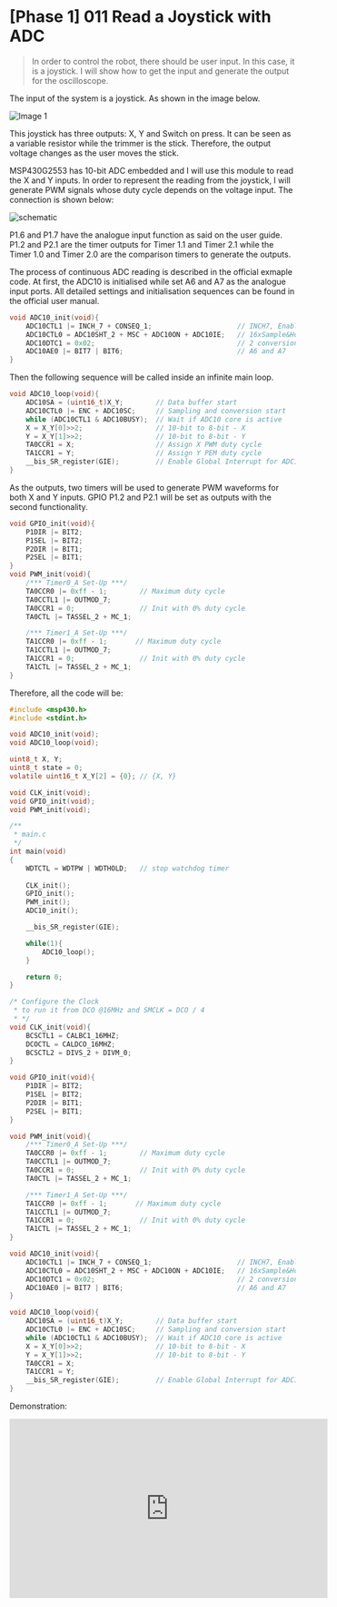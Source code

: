 # [Phase 1] 011 Read a Joystick with ADC

> In order to control the robot, there should be user input. In this case, it is a joystick. I will show how to get the input and generate the output for the oscilloscope.

The input of the system is a joystick. As shown in the image below.

![Image 1][1]

This joystick has three outputs: X, Y and Switch on press. It can be seen as a variable resistor while the trimmer is the stick. Therefore, the output voltage changes as the user moves the stick.

MSP430G2553 has 10-bit ADC embedded and I will use this module to read the X and Y inputs. In order to represent the reading from the joystick, I will generate PWM signals whose duty cycle depends on the voltage input. The connection is shown below:

![schematic][2]

P1.6 and P1.7 have the analogue input function as said on the user guide. P1.2 and P2.1 are the timer outputs for Timer 1.1 and Timer 2.1 while the Timer 1.0 and Timer 2.0 are the comparison timers to generate the outputs.

The process of continuous ADC reading is described in the official exmaple code. At first, the ADC10 is initialised while set A6 and A7 as the analogue input ports. All detailed settings and initialisation sequences can be found in the official user manual.

```c
void ADC10_init(void){
    ADC10CTL1 |= INCH_7 + CONSEQ_1;                     // INCH7, Enable Single Sequence Conversion
    ADC10CTL0 = ADC10SHT_2 + MSC + ADC10ON + ADC10IE;   // 16xSample&Hold, Multiple sample and conversion, ADCON, Interrupt En
    ADC10DTC1 = 0x02;                                   // 2 conversions
    ADC10AE0 |= BIT7 | BIT6;                            // A6 and A7
}
```

Then the following sequence will be called inside an infinite main loop.

```c
void ADC10_loop(void){
    ADC10SA = (uint16_t)X_Y;        // Data buffer start
    ADC10CTL0 |= ENC + ADC10SC;     // Sampling and conversion start
    while (ADC10CTL1 & ADC10BUSY);  // Wait if ADC10 core is active
    X = X_Y[0]>>2;                  // 10-bit to 8-bit - X
    Y = X_Y[1]>>2;                  // 10-bit to 8-bit - Y
    TA0CCR1 = X;                    // Assign X PWM duty cycle
    TA1CCR1 = Y;                    // Assign Y PEM duty cycle
    __bis_SR_register(GIE);         // Enable Global Interrupt for ADC10 on every cycle
}
```

As the outputs, two timers will be used to generate PWM waveforms for both X and Y inputs. GPIO P1.2 and P2.1 will be set as outputs with the second functionality.

```c
void GPIO_init(void){
    P1DIR |= BIT2;
    P1SEL |= BIT2;
    P2DIR |= BIT1;
    P2SEL |= BIT1;
}
void PWM_init(void){
    /*** Timer0_A Set-Up ***/
    TA0CCR0 |= 0xff - 1;		// Maximum duty cycle
    TA0CCTL1 |= OUTMOD_7;
    TA0CCR1 = 0;                // Init with 0% duty cycle
    TA0CTL |= TASSEL_2 + MC_1;

    /*** Timer1_A Set-Up ***/
    TA1CCR0 |= 0xff - 1;       // Maximum duty cycle
    TA1CCTL1 |= OUTMOD_7;
    TA1CCR1 = 0;                // Init with 0% duty cycle
    TA1CTL |= TASSEL_2 + MC_1;
}
```

Therefore, all the code will be:

```c
#include <msp430.h>
#include <stdint.h>

void ADC10_init(void);
void ADC10_loop(void);

uint8_t X, Y;
uint8_t state = 0;
volatile uint16_t X_Y[2] = {0}; // {X, Y}

void CLK_init(void);
void GPIO_init(void);
void PWM_init(void);

/**
 * main.c
 */
int main(void)
{
	WDTCTL = WDTPW | WDTHOLD;	// stop watchdog timer
	
	CLK_init();
	GPIO_init();
	PWM_init();
	ADC10_init();

	__bis_SR_register(GIE);

	while(1){
	    ADC10_loop();
	}

	return 0;
}

/* Configure the Clock
 * to run it from DCO @16MHz and SMCLK = DCO / 4
 * */
void CLK_init(void){
    BCSCTL1 = CALBC1_16MHZ;
    DCOCTL = CALDCO_16MHZ;
    BCSCTL2 = DIVS_2 + DIVM_0;
}

void GPIO_init(void){
    P1DIR |= BIT2;
    P1SEL |= BIT2;
    P2DIR |= BIT1;
    P2SEL |= BIT1;
}

void PWM_init(void){
    /*** Timer0_A Set-Up ***/
    TA0CCR0 |= 0xff - 1;		// Maximum duty cycle
    TA0CCTL1 |= OUTMOD_7;
    TA0CCR1 = 0;                // Init with 0% duty cycle
    TA0CTL |= TASSEL_2 + MC_1;

    /*** Timer1_A Set-Up ***/
    TA1CCR0 |= 0xff - 1;       // Maximum duty cycle
    TA1CCTL1 |= OUTMOD_7;
    TA1CCR1 = 0;                // Init with 0% duty cycle
    TA1CTL |= TASSEL_2 + MC_1;
}

void ADC10_init(void){
    ADC10CTL1 |= INCH_7 + CONSEQ_1;                     // INCH7, Enable Single Sequence Conversion
    ADC10CTL0 = ADC10SHT_2 + MSC + ADC10ON + ADC10IE;   // 16xSample&Hold, Multiple sample and conversion, ADCON, Interrupt En
    ADC10DTC1 = 0x02;                                   // 2 conversions
    ADC10AE0 |= BIT7 | BIT6;                            // A6 and A7
}

void ADC10_loop(void){
    ADC10SA = (uint16_t)X_Y;        // Data buffer start
    ADC10CTL0 |= ENC + ADC10SC;     // Sampling and conversion start
    while (ADC10CTL1 & ADC10BUSY);  // Wait if ADC10 core is active
    X = X_Y[0]>>2;                  // 10-bit to 8-bit - X
    Y = X_Y[1]>>2;                  // 10-bit to 8-bit - Y
    TA0CCR1 = X;
    TA1CCR1 = Y;
    __bis_SR_register(GIE);         // Enable Global Interrupt for ADC10 on every cycle
}
```

Demonstration:

<iframe width="560" height="315" src="https://www.youtube-nocookie.com/embed/lj59lt1EdqI" title="YouTube video player" frameborder="0" allow="accelerometer; autoplay; clipboard-write; encrypted-media; gyroscope; picture-in-picture" allowfullscreen></iframe>

[1]: https://cdn.jsdelivr.net/gh/onlya/blog_resources/16/1.png "The joystick module"
[2]: https://cdn.jsdelivr.net/gh/onlya/blog_resources/16/2.png "Schematic of the joystick example"
